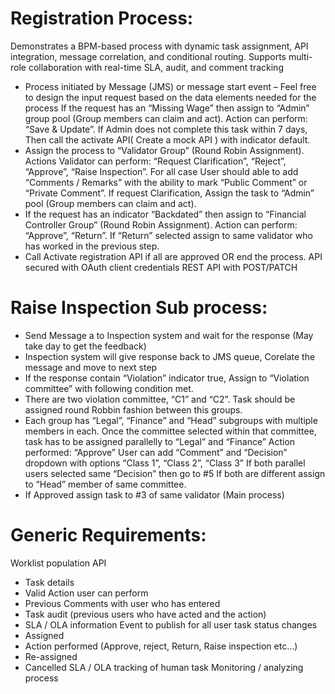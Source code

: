 # Registration Process: 
Demonstrates a BPM-based process with dynamic task 
assignment, API integration, message correlation, and conditional routing. Supports 
multi-role collaboration with real-time SLA, audit, and comment tracking
- Process initiated by Message (JMS) or message start event – Feel free to design the 
input request based on the data elements needed for the process
If the request has an “Missing Wage” then assign to “Admin” group pool 
(Group members can claim and act).
Action can perform: “Save & Update”.
If Admin does not complete this task within 7 days, Then call the activate 
API( Create a mock API ) with indicator default.
- Assign the process to “Validator Group” (Round Robin Assignment).
Actions Validator can perform: “Request Clarification”, “Reject”, 
“Approve”, “Raise Inspection”.
For all case User should able to add “Comments / Remarks” with the ability 
to mark “Public Comment” or “Private Comment”.
If request Clarification, Assign the task to “Admin” pool (Group members 
can claim and act).
- If the request has an indicator “Backdated” then assign to “Financial Controller 
Group” (Round Robin Assignment).
Action can perform: “Approve”, “Return”.
If “Return” selected assign to same validator who has worked in the 
previous step.
- Call Activate registration API if all are approved OR end the process.
API secured with OAuth client credentials
REST API with POST/PATCH
# Raise Inspection Sub process:
- Send Message a to Inspection system and wait for the response (May take day to 
get the feedback)
- Inspection system will give response back to JMS queue, Corelate the message 
and move to next step
- If the response contain “Violation” indicator true, Assign to “Violation committee” 
with following condition met.
- There are two violation committee, “C1” and “C2”. Task should be assigned round 
Robbin fashion between this groups.
- Each group has “Legal”, “Finance” and “Head” subgroups with multiple members 
in each. Once the committee selected within that committee, task has to be 
assigned parallelly to “Legal” and “Finance”
Action performed: “Approve”
User can add “Comment” and “Decision” dropdown with options “Class 
1”, “Class 2”, “Class 3”
If both parallel users selected same “Decision” then go to #5
If both are different assign to “Head” member of same committee.
- If Approved assign task to #3 of same validator (Main process)
# Generic Requirements:
Worklist population API
- Task details
- Valid Action user can perform
- Previous Comments with user who has entered
- Task audit (previous users who have acted and the action)
- SLA / OLA information
Event to publish for all user task status changes
- Assigned
- Action performed (Approve, reject, Return, Raise inspection etc…)
- Re-assigned
- Cancelled
SLA / OLA tracking of human task
Monitoring / analyzing process
